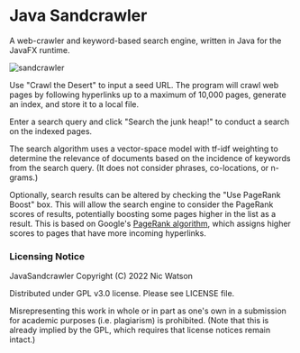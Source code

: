 # Java Sandcrawler
A web-crawler and keyword-based search engine, written in Java for the JavaFX runtime.

![sandcrawler](https://github.com/nicwatson/javasandcrawer/assets/587252/ab367528-47de-4f7e-88b4-bffba785972f)

Use "Crawl the Desert" to input a seed URL. The program will crawl web pages by following hyperlinks up to a maximum of 10,000 pages, generate an index, and store it to a local file.

Enter a search query and click "Search the junk heap!" to conduct a search on the indexed pages.

The search algorithm uses a vector-space model with tf-idf weighting to determine the relevance of documents based on the incidence of keywords from the search query. (It does not consider phrases, co-locations, or n-grams.)

Optionally, search results can be altered by checking the "Use PageRank Boost" box. This will allow the search engine to consider the PageRank scores of results, potentially boosting some pages higher in the list as a result. This is based on Google's [PageRank algorithm](https://en.wikipedia.org/wiki/PageRank), which assigns higher scores to pages that have more incoming hyperlinks.

### Licensing Notice
JavaSandcrawler  Copyright (C) 2022  Nic Watson

Distributed under GPL v3.0 license. Please see LICENSE file.

Misrepresenting this work in whole or in part as one's own in a submission for academic purposes (i.e. plagiarism) is prohibited. (Note that this is already implied by the GPL, which requires that license notices remain intact.)

